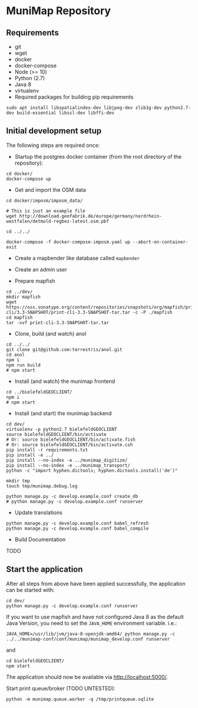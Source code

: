 # MuniMap Repository

## Requirements

* git
* wget
* docker
* docker-compose
* Node (>= 10)
* Python (2.7)
* Java 8
* virtualenv
* Required packages for building pip requirements
```
sudo apt install libspatialindex-dev libjpeg-dev zlib1g-dev python2.7-dev build-essential libssl-dev libffi-dev
```

## Initial development setup

The following steps are required once:

* Startup the postgres docker container (from the root directory of the repository):

```
cd docker/
docker-compose up
```

* Get and import the OSM data

```
cd docker/imposm/imposm_data/

# This is just an example file
wget http://download.geofabrik.de/europe/germany/nordrhein-westfalen/detmold-regbez-latest.osm.pbf

cd ../../

docker-compose -f docker-compose-imposm.yaml up --abort-on-container-exit
```

* Create a mapbender like database called `mapbender`

* Create an admin user

* Prepare mapfish

```
cd ../dev/
mkdir mapfish
wget https://oss.sonatype.org/content/repositories/snapshots/org/mapfish/print/print-cli/3.3-SNAPSHOT/print-cli-3.3-SNAPSHOT-tar.tar -c -P ./mapfish
cd mapfish
tar -xvf print-cli-3.3-SNAPSHOT-tar.tar
``` 

* Clone, build (and watch) anol

```
cd ../../
git clone git@github.com:terrestris/anol.git
cd anol
npm i
npm run build
# npm start
```

* Install (and watch) the munimap frontend

```
cd ../bielefeldGEOCLIENT/
npm i
# npm start
```

* Install (and start) the munimap backend

```
cd dev/
virtualenv -p python2.7 bielefeldGEOCLIENT
source bielefeldGEOCLIENT/bin/activate
# Or: source bielefeldGEOCLIENT/bin/activate.fish
# Or: source bielefeldGEOCLIENT/bin/activate.csh
pip install -r requirements.txt
pip install -e ../
pip install --no-index -e ../munimap_digitize/
pip install --no-index -e ../munimap_transport/
python -c "import hyphen.dictools; hyphen.dictools.install('de')"

mkdir tmp
touch tmp/munimap.debug.log

python manage.py -c develop.example.conf create_db
# python manage.py -c develop.example.conf runserver
```

* Update translations

```
python manage.py -c develop.example.conf babel_refresh
python manage.py -c develop.example.conf babel_compile
```

* Build Documentation

TODO

## Start the application

After all steps from above have been applied successfully, the application can be started with:

```
cd dev/
python manage.py -c develop.example.conf runserver
```

If you want to use mapfish and have not configured Java 8 as the default Java Version, you need to set the `JAVA_HOME` environment variable. i.e.:
```
JAVA_HOME=/usr/lib/jvm/java-8-openjdk-amd64/ python manage.py -c ../../munimap-conf/conf/munimap/munimap_develop.conf runserver
```

and

```
cd bielefeldGEOCLIENT/
npm start
```

The application should now be available via [http://localhost:5000/](http://localhost:5000/).

Start print queue/broker (TODO UNTESTED):

```
python -m munimap.queue.worker -q /tmp/printqueue.sqlite
```

